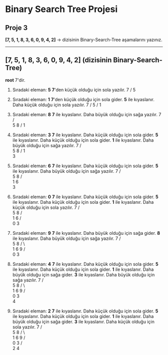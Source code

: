 # Binary Search Tree Projesi

## Proje 3
**[7, 5, 1, 8, 3, 6, 0, 9, 4, 2]** -> dizisinin Binary-Search-Tree aşamalarını yazınız.

***

## [7, 5, 1, 8, 3, 6, 0, 9, 4, 2] (dizisinin Binary-Search-Tree)
**root** 7'dir.

1. Sıradaki eleman: **5**
**7**'den küçük olduğu için sola yazılır.
  7
 /
5

2. Sıradaki eleman: **1**
**7**'den küçük olduğu için sola gider.
**5** ile kıyaslanır. Daha küçük olduğu için sola yazılır.
    7
   /
  5
 /
1

3. Sıradaki eleman: **8**
**7** ile kıyaslanır. Daha büyük olduğu için sağa yazılır.
    7
   / \
  5   8
 /
1

4. Sıradaki eleman: **3**
**7** ile kıyaslanır. Daha küçük olduğu için sola gider.
**5** ile kıyaslanır. Daha küçük olduğu için sola gider.
**1** ile kıyaslanır. Daha büyük olduğu için sağa yazılır.
    7
   / \
  5   8
 /
1 
 \
  3

5. Sıradaki eleman: **6**
**7** ile kıyaslanır. Daha küçük olduğu için sola gider.
**5** ile kıyaslanır. Daha büyük olduğu için sağa yazılır.
    7
   / \
  5   8
 / \
1   6
 \
  3

6. Sıradaki eleman: **0**
**7** ile kıyaslanır. Daha küçük olduğu için sola gider.
**5** ile kıyaslanır. Daha küçük olduğu için sola gider.
**1** ile kıyaslanır. Daha küçük olduğu için sola yazılır.
       7
      / \
     5   8
    / \
   1   6
 /  \
0    3

7. Sıradaki eleman: **9**
**7** ile kıyaslanır. Daha büyük olduğu için sağa gider.
**8** ile kıyaslanır. Daha büyük olduğu için sağa yazılır.
       7
      / \
     5   8
    / \   \
   1   6   9
 /  \
0    3

8. Sıradaki eleman: **4**
**7** ile kıyaslanır. Daha küçük olduğu için sola gider.
**5** ile kıyaslanır. Daha küçük olduğu için sola gider.
**1** ile kıyaslanır. Daha büyük olduğu için sağa gider.
**3** ile kıyaslanır. Daha büyük olduğu için sağa yazılır.
       7
      / \
     5   8
    / \   \
   1   6   9
 /  \
0    3
      \
       4

9. Sıradaki eleman: **2**
**7** ile kıyaslanır. Daha küçük olduğu için sola gider.
**5** ile kıyaslanır. Daha küçük olduğu için sola gider.
**1** ile kıyaslanır. Daha büyük olduğu için sağa gider.
**3** ile kıyaslanır. Daha küçük olduğu için sola yazılır.
       7
      / \
     5   8
    / \   \
   1   6   9
 /  \
0    3
   /  \
  2    4
